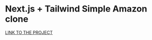 # Next.js + Tailwind Simple Amazon clone
[LINK TO THE PROJECT](https://amazon-clone-ten-orcin.vercel.app/)
